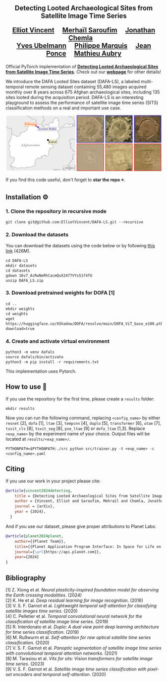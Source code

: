 <div align="center">
<h2>
Detecting Looted Archaeological Sites from Satellite Image Time Series

<a href="https://imagine.enpc.fr/~elliot.vincent/">Elliot Vincent</a>&emsp;
<a href="https://iconem.fr/">Merhaïl Saroufim</a>&emsp;
<a href="https://iconem.fr/">Jonathan Chemla</a>&emsp;  
<a href="https://iconem.fr/">Yves Ubelmann</a>&emsp;
<a href="https://www.e-patrimoines.org/patrimoine/new_interactive_ress/la-delegation-archeologique-francaise-en-afghanistan/">Philippe Marquis</a>&emsp;
<a href="https://www.di.ens.fr/~ponce/">Jean Ponce</a>&emsp;
<a href="https://imagine.enpc.fr/~aubrym/">Mathieu Aubry</a>

<p></p>

</h2>
</div>

Official PyTorch implementation of [**Detecting Looted Archaeological Sites from Satellite Image Time Series**](https://github.com/ElliotVincent/DAFA-LS).
Check out our [**webpage**](https://imagine.enpc.fr/~elliot.vincent/dafals) for other details!

We introduce the DAFA Looted Sites dataset (DAFA-LS), a labeled multi-temporal remote sensing dataset containing 55,480 images acquired monthly over 8 years across 675 Afghan archaeological sites, including 135 sites looted during the acquisition period. DAFA-LS is an interesting playground to assess the performance of satellite image time series (SITS) classification methods on a real and important use case.

![alt text](https://github.com/ElliotVincent/DAFA-LS/blob/main/dafals_teaser.png?raw=true)

If you find this code useful, don't forget to <b>star the repo :star:</b>.


## Installation :gear:

### 1. Clone the repository in recursive mode

```
git clone git@github.com:ElliotVincent/DAFA-LS.git --recursive
```

### 2. Download the datasets

You can download the datasets using the code below or by following [this link](https://drive.google.com/file/d/16v7_AcRwNeRhCacmQuX2477VYs51f4fU/view) (426M).

```
cd DAFA-LS
mkdir datasets
cd datasets
gdown 16v7_AcRwNeRhCacmQuX2477VYs51f4fU
unzip DAFA_LS.zip
```

### 3. Download pretrained weights for DOFA [1]

```
cd ..
mkdir weights
cd weights
wget https://huggingface.co/XShadow/DOFA/resolve/main/DOFA_ViT_base_e100.pth?download=true
```

### 4. Create and activate virtual environment

```
python3 -m venv dafals
source dafals/bin/activate
python3 -m pip install -r requirements.txt
```
This implementation uses Pytorch.

## How to use 🚀

If you use the repository for the first time, please create a `results` folder:
```
mkdir results
```
Now you can run the following command, replacing `<config_name>` by either `resnet` [2], `dofa` [1], `ltae` [3], `tempcnn` [4], `duplo` [5], `transformer` [6], `utae` [7], `tsvit_cls` [8], `tsvit_seg` [8], `pse_ltae` [9] or `dofa_ltae` [1,3].
Replace `<exp_name>` by the experiment name of your choice. Output files will be located at `results/<exp_name>/`.
```
PYTHONPATH=$PYTHONPATH:./src python src/trainer.py -t <exp_name> -c <config_name>.yaml
```

## Citing

If you use our work in your project please cite:

```bibtex
@article{vincent2024detecting,
    title = {Detecting Looted Archaeological Sites from Satellite Image Time Serie},
    author = {Vincent, Elliot and Saroufim, Mehraïl and Chemla, Jonathan and Ubelmann, Yves and Marquis, Philippe and Ponce, Jean and Aubry, Mathieu},
    journal = {arXiv},
    year = {2024},
  }
```

And if you use our dataset, please give proper attributions to Planet Labs:

```bibtex
@article{planet2024planet,
    author={{Planet Team}},
    title={{Planet Application Program Interface: In Space for Life on Earth (San Francisco, CA)}},
    journal={\url{https://api.planet.com}},
    year={2024}
}
```

## Bibliography

[1] Z. Xiong et al. _Neural plasticity-inspired foundation model for observing the Earth crossing modalities_. (2024)  
[2] K. He et al. _Deep residual learning for image recognition_. (2016)  
[3] V. S. F. Garnot et al. _Lightweight temporal self-attention for classifying satellite images time series_. (2020)  
[4] C. Pelletier et al. _Temporal convolutional neural network for the classification of satellite image time series_. (2019)  
[5] R. Interdonato et al. _Duplo: A dual view point deep learning architecture for time series classification_. (2019)  
[6] M. Rußwurm et al. _Self-attention for raw optical satellite time series classification_. (2020)  
[7] V. S. F. Garnot et al. _Panoptic segmentation of satellite image time series with convolutional temporal attention networks_. (2021)  
[8] M. Tarasiou et al. _Vits for sits: Vision transformers for satellite image time series_. (2023)  
[9] V. S. F. Garnot et al. _Satellite image time series classification with pixel-set encoders and temporal self-attention_. (2020)  
